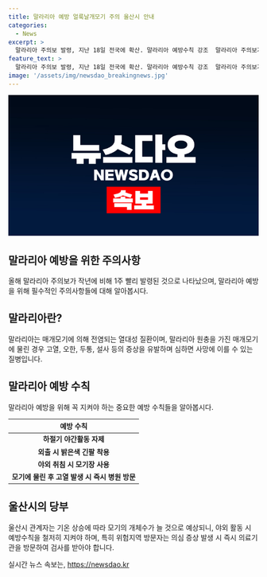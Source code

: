 ```yaml
---
title: 말라리아 예방 얼룩날개모기 주의 울산시 안내
categories:
  - News
excerpt: >
  말라리아 주의보 발령, 지난 18일 전국에 확산. 말라리아 예방수칙 강조  말라리아 주의보가 작년보다 1주 빨리 발령되었으며, 이는 기후 변화로 모기의 활동이 빨라졌기 때문으로 분석된다. 말라리아 예방을 위해 야간활동 자제, 밝은색 긴팔 착용, 모기장 사용 등을 권고하며, 특히 위험지역 방문자에게는 증상 발생 시 의료기관을 찾으라고 당부하고 있다.
feature_text: >
  말라리아 주의보 발령, 지난 18일 전국에 확산. 말라리아 예방수칙 강조  말라리아 주의보가 작년보다 1주 빨리 발령되었으며, 이는 기후 변화로 모기의 활동이 빨라졌기 때문으로 분석된다. 말라리아 예방을 위해 야간활동 자제, 밝은색 긴팔 착용, 모기장 사용 등을 권고하며, 특히 위험지역 방문자에게는 증상 발생 시 의료기관을 찾으라고 당부하고 있다.
image: '/assets/img/newsdao_breakingnews.jpg'
---
```


<p><img src="/assets/img/newsdao_breakingnews.jpg" alt="firstkoreanews 속보" /></p>

<h2 data-ke-size="size26">말라리아 예방을 위한 주의사항</h2>

<p data-ke-size="size16">올해 말라리아 주의보가 작년에 비해 1주 빨리 발령된 것으로 나타났으며, 말라리아 예방을 위해 필수적인 주의사항들에 대해 알아봅시다.</p>

<h2 data-ke-size="size24">말라리아란?</h2>

<p data-ke-size="size16">말라리아는 매개모기에 의해 전염되는 열대성 질환이며, 말라리아 원충을 가진 매개모기에 물린 경우 고열, 오한, 두통, 설사 등의 증상을 유발하며 심하면 사망에 이를 수 있는 질병입니다.</p>

<h2 data-ke-size="size24">말라리아 예방 수칙</h2>

<p data-ke-size="size16">말라리아 예방을 위해 꼭 지켜야 하는 중요한 예방 수칙들을 알아봅시다.</p>

<table>
    <thead>
    <tr>
        <th>예방 수칙</th>
    </tr>
    </thead>
    <tbody>
    <tr>
        <td style="text-align: center; height: 17px;"><b>하절기 야간활동 자제</b></td>
    </tr>
    <tr>
        <td style="text-align: center; height: 17px;"><b>외출 시 밝은색 긴팔 착용</b></td>
    </tr>
    <tr>
        <td style="text-align: center; height: 17px;"><b>야외 취침 시 모기장 사용</b></td>
    </tr>
    <tr>
        <td style="text-align: center; height: 17px;"><b>모기에 물린 후 고열 발생 시 즉시 병원 방문</b></td>
    </tr>
    </tbody>
</table>

<h2 data-ke-size="size24">울산시의 당부</h2>

<p data-ke-size="size16">울산시 관계자는 기온 상승에 따라 모기의 개체수가 늘 것으로 예상되니, 야외 활동 시 예방수칙을 철저히 지켜야 하며, 특히 위험지역 방문자는 의심 증상 발생 시 즉시 의료기관을 방문하여 검사를 받아야 합니다.</p>
실시간 뉴스 속보는, <a href="https://newsdao.kr" rel="dofollow">https://newsdao.kr</a>



